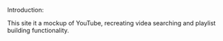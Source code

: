 

Introduction: 

This site it a mockup of YouTube, recreating videa searching and playlist building functionality.


